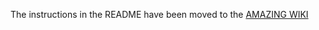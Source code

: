 The instructions in the README have been moved to the [AMAZING WIKI](https://github.com/MaskedMatters/MDOTRED/wiki)
